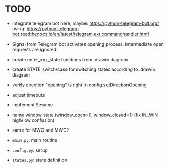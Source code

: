 # TODO
* integrate telegram bot here, maybe: https://python-telegram-bot.org/
  using: https://python-telegram-bot.readthedocs.io/en/latest/telegram.ext.commandhandler.html
* Signal from Telegram bot activates opening process. Intermediate open requests are ignored.
* create enter_xyz_state functions from .drawio diagram
* create STATE switch/case for switching states according to .drawio diagram
* verify direction "opening" is right in config.setDirectionOpening
* adjust timeouts
* implement Sesame
* name window state (window_open=0, window_closed=1) (fix IN_WIN high/low confusion)
* same for MWO and MWC?

* `main.py`: main routine
* `config.py`: setup 
* `states.py`: state definition
